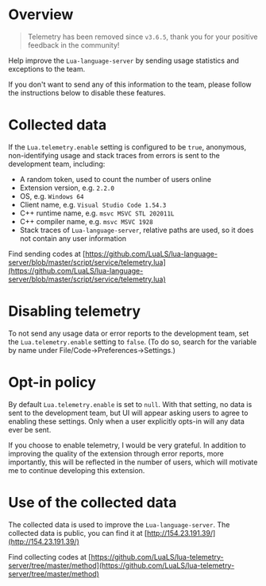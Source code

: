 # Overview

> Telemetry has been removed since `v3.6.5`, thank you for your positive feedback in the community!

Help improve the `Lua-language-server` by sending usage statistics and exceptions to the team.

If you don't want to send any of this information to the team, please follow the instructions below to disable these features.

# Collected data

If the ``Lua.telemetry.enable`` setting is configured to be ``true``, anonymous, non-identifying usage and stack traces from errors is sent to the development team, including:
* A random token, used to count the number of users online
* Extension version, e.g. `2.2.0`
* OS, e.g. `Windows 64`
* Client name, e.g. `Visual Studio Code 1.54.3`
* C++ runtime name, e.g. `msvc MSVC STL 202011L`
* C++ compiler name, e.g. `msvc MSVC 1928`
* Stack traces of `Lua-language-server`, relative paths are used, so it does not contain any user information

Find sending codes at [https://github.com/LuaLS/lua-language-server/blob/master/script/service/telemetry.lua](https://github.com/LuaLS/lua-language-server/blob/master/script/service/telemetry.lua)

# Disabling telemetry

To not send any usage data or error reports to the development team, set the ``Lua.telemetry.enable`` setting to ``false``. (To do so, search for the variable by name under File/Code->Preferences->Settings.)

# Opt-in policy

By default ``Lua.telemetry.enable`` is set to ``null``. With that setting, no data is sent to the development team, but UI will appear asking users to agree to enabling these settings. Only when a user explicitly opts-in will any data ever be sent.

If you choose to enable telemetry, I would be very grateful. In addition to improving the quality of the extension through error reports, more importantly, this will be reflected in the number of users, which will motivate me to continue developing this extension.

# Use of the collected data

The collected data is used to improve the `Lua-language-server`. The collected data is public, you can find it at [http://154.23.191.39/](http://154.23.191.39/)

Find collecting codes at [https://github.com/LuaLS/lua-telemetry-server/tree/master/method](https://github.com/LuaLS/lua-telemetry-server/tree/master/method)
